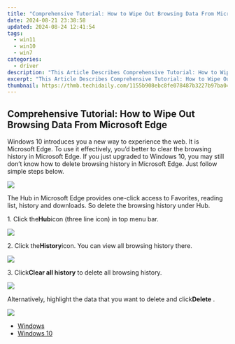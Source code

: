```yaml
---
title: "Comprehensive Tutorial: How to Wipe Out Browsing Data From Microsoft Edge"
date: 2024-08-21 23:38:58
updated: 2024-08-24 12:41:54
tags:
  - win11
  - win10
  - win7
categories:
  - driver
description: "This Article Describes Comprehensive Tutorial: How to Wipe Out Browsing Data From Microsoft Edge"
excerpt: "This Article Describes Comprehensive Tutorial: How to Wipe Out Browsing Data From Microsoft Edge"
thumbnail: https://thmb.techidaily.com/1155b908ebc8fe078487b3227b97ba044636fc4713be9d07ea00e7f8a9937936.jpeg
---
```


## Comprehensive Tutorial: How to Wipe Out Browsing Data From Microsoft Edge

Windows 10 introduces you a new way to experience the web. It is Microsoft Edge. To use it effectively, you’d better to clear the browsing history in Microsoft Edge. If you just upgraded to Windows 10, you may still don’t know how to delete browsing history in Microsoft Edge. Just follow simple steps below.  
  
![](https://images.drivereasy.com/wp-content/uploads/2016/11/img_583e5274ade99.jpg) 

  
The Hub in Microsoft Edge provides one-click access to Favorites, reading list, history and downloads. So delete the browsing history under Hub.  
  
1\. Click the**Hub**icon (three line icon) in top menu bar.  
  
![](https://images.drivereasy.com/wp-content/uploads/2016/11/img_583e5399f0862.png)   
  
2\. Click the**History**icon. You can view all browsing history there.  
  
![](https://images.drivereasy.com/wp-content/uploads/2016/11/img_583e53ef23f01.png)   
  
 3\. Click**Clear all history** to delete all browsing history.   
  
![](https://images.drivereasy.com/wp-content/uploads/2016/11/img_583e549772b60.png)   
  
 Alternatively, highlight the data that you want to delete and click**Delete** .  
  
![](https://images.drivereasy.com/wp-content/uploads/2016/11/img_583e5565f0153.png) 

* [Windows](https://tools.techidaily.com/drivereasy/download/)
* [Windows 10](https://tools.techidaily.com/drivereasy/download/)

<ins class="adsbygoogle"
     style="display:block"
     data-ad-format="autorelaxed"
     data-ad-client="ca-pub-7571918770474297"
     data-ad-slot="1223367746"></ins>



<ins class="adsbygoogle"
     style="display:block"
     data-ad-client="ca-pub-7571918770474297"
     data-ad-slot="8358498916"
     data-ad-format="auto"
     data-full-width-responsive="true"></ins>
